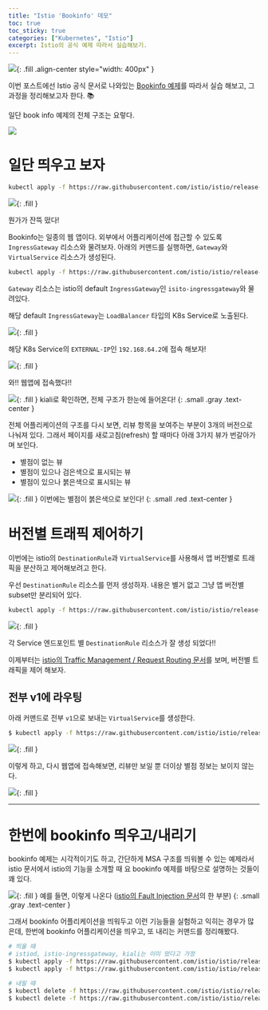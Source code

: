 ```yaml
---
title: "Istio 'Bookinfo' 데모"
toc: true
toc_sticky: true
categories: ["Kubernetes", "Istio"]
excerpt: Istio의 공식 예제 따라서 실습해보기.
---
```


![](/images/meme/evangelion-sinji-do-that.png){: .fill .align-center style="width: 400px" }

이번 포스트에선 Istio 공식 문서로 나와있는 [Bookinfo 예제](https://istio.io/latest/docs/examples/bookinfo/)를 따라서 실습 해보고, 그 과정을 정리해보고자 한다. 📚

일단 book info 예제의 전체 구조는 요렇다.

![](https://istio.io/latest/docs/examples/bookinfo/withistio.svg)

# 일단 띄우고 보자

```bash
kubectl apply -f https://raw.githubusercontent.com/istio/istio/release-1.20/samples/bookinfo/platform/kube/bookinfo.yaml
```

![](/images/development/istio/bookinfo-kgp.png){: .fill }

뭔가가 잔뜩 떴다!

Bookinfo는 일종의 웹 앱이다. 외부에서 어플리케이션에 접근할 수 있도록 `IngressGateway` 리소스와 물려보자. 아래의 커맨드를 실행하면, `Gateway`와 `VirtualService` 리소스가 생성된다.

```bash
kubectl apply -f https://raw.githubusercontent.com/istio/istio/release-1.20/samples/bookinfo/networking/bookinfo-gateway.yaml
```

`Gateway` 리소스는 istio의 default `IngressGateway`인 `isito-ingressgateway`와 물려있다.

해당 default `IngressGateway`는 `LoadBalancer` 타입의 K8s Service로 노출된다.

![](/images/development/istio/bookinfo-ingress-gateway.png){: .fill }

해당 K8s Service의 `EXTERNAL-IP`인 `192.168.64.2`에 접속 해보자!

![](/images/development/istio/bookinfo-mainpage.png){: .fill }

와!! 웹앱에 접속했다!!

![](/images/development/istio/bookinfo-kiali-view.png){: .fill }
kiali로 확인하면, 전체 구조가 한눈에 들어온다!
{: .small .gray .text-center }

전체 어플리케이션의 구조를 다시 보면, 리뷰 항목을 보여주는 부분이 3개의 버전으로 나눠져 있다. 그래서 페이지를 새로고침(refresh) 할 때마다 아래 3가지 뷰가 번갈아가며 보인다.

- 별점이 없는 뷰
- 별점이 있으나 검은색으로 표시되는 뷰
- 별점이 있으나 붉은색으로 표시되는 뷰

![](/images/development/istio/bookinfo-red-star-version.png){: .fill }
이번에는 별점이 붉은색으로 보인다!
{: .small .red .text-center }

# 버전별 트래픽 제어하기

이번에는 istio의 `DestinationRule`과 `VirtualService`를 사용해서 앱 버전별로 트래픽을 분산하고 제어해보려고 한다.

우선 `DestinationRule` 리소스를 먼저 생성하자. 내용은 별거 없고 그냥 앱 버전별 subset만 분리되어 있다.

```bash
kubectl apply -f https://raw.githubusercontent.com/istio/istio/release-1.20/samples/bookinfo/networking/destination-rule-all.yaml
```

![](/images/development/istio/bookinfo-destination-rule.png){: .fill }

각 Service 엔드포인트 별 `DestinationRule` 리소스가 잘 생성 되었다!!

이제부터는 [istio의 Traffic Management / Request Routing 문서](https://istio.io/latest/docs/tasks/traffic-management/request-routing/)를 보며, 버전별 트래픽을 제어 해보자.

## 전부 v1에 라우팅

아래 커맨드로 전부 `v1`으로 보내는 `VirtualService`를 생성한다.

```bash
$ kubectl apply -f https://raw.githubusercontent.com/istio/istio/release-1.20/samples/bookinfo/networking/virtual-service-all-v1.yaml
```

![](/images/development/istio/bookinfo-all-v1.png){: .fill }

이렇게 하고, 다시 웹앱에 접속해보면, 리뷰만 보일 뿐 더이상 별점 정보는 보이지 않는다.

![](/images/development/istio/bookinfo-kiali-all-v1.png){: .fill }




<hr/>

# 한번에 bookinfo 띄우고/내리기

bookinfo 예제는 시각적이기도 하고, 간단하게 MSA 구조를 띄워볼 수 있는 예제라서 istio 문서에서 istio의 기능을 소개할 때 요 bookinfo 예제를 바탕으로 설명하는 것들이 꽤 있다.

![](/images/development/istio/bookinfo-a-lot-used.png){: .fill }
예를 들면, 이렇게 나온다 ([istio의 Fault Injection 문서](https://istio.io/latest/docs/tasks/traffic-management/fault-injection/)의 한 부분)
{: .small .gray .text-center }

그래서 bookinfo 어플리케이션을 띄워두고 이런 기능들을 실험하고 익히는 경우가 많은데, 한번에 bookinfo 어플리케이션을 띄우고, 또 내리는 커맨드를 정리해봤다.

```bash
# 띄울 때
# istiod, istio-ingressgateway, kiali는 이미 떴다고 가정
$ kubectl apply -f https://raw.githubusercontent.com/istio/istio/release-1.20/samples/bookinfo/platform/kube/bookinfo.yaml
$ kubectl apply -f https://raw.githubusercontent.com/istio/istio/release-1.20/samples/bookinfo/networking/destination-rule-all.yaml

# 내릴 때
$ kubectl delete -f https://raw.githubusercontent.com/istio/istio/release-1.20/samples/bookinfo/networking/destination-rule-all.yaml
$ kubectl delete -f https://raw.githubusercontent.com/istio/istio/release-1.20/samples/bookinfo/platform/kube/bookinfo.yaml
```

